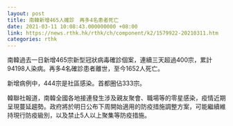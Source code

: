 ```yaml
---
layout: post
title: 南韓新增465人確診　再多4名患者死亡
date: 2021-03-11 10:08:43.000000000 +08:00
link: https://news.rthk.hk/rthk/ch/component/k2/1579922-20210311.htm
categories: rthk
---
```


南韓過去一日新增465宗新型冠狀病毒確診個案，連續三天超過400宗，累計94198人染病。再多4名確診患者離世，至今1652人死亡。

新增病例中，444宗是社區感染。首都圈佔333宗。

韓聯社報道，南韓全國各地接連發生涉及親友聚會、職場等的零星感染，疫情近期呈現蔓延趨勢。政府將於明日公布下周開始適用的防疫措施調整方案，可能繼續維持現行防疫級別，以及禁止5人以上聚集等防疫措施。

